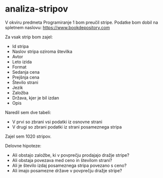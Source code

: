 # analiza-stripov

V okviru predmeta Programiranje 1 bom preučil stripe. Podatke bom dobil na spletnem naslovu: https://www.bookdepository.com

Za vsak strip bom zajel:
* Id stripa
* Naslov stripa oziroma številka
* Avtor
* Leto izida
* Format
* Sedanja cena
* Prejšnja cena
* Število strani
* Jezik
* Založba
* Država, kjer je bil izdan
* Opis

Naredil sem dve tabeli:
* V prvi so zbrani vsi podatki iz osnovne strani
* V drugi so zbrani podatki iz strani posameznega stripa

Zajel sem 1020 stripov.

Delovne hipoteze:
* Ali obstajo založbe, ki v povprečju prodajajo dražje stripe?
* Ali obstaja povezava med ceno in številom strani?
* Ali je število izdaj posameznega stripa povezano s ceno?
* Ali imajo posamezne države v povprečju dražje stripe?
